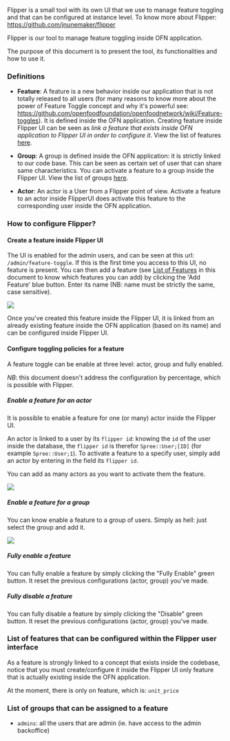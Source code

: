 
Flipper is a small tool with its own UI that we use to manage feature toggling and that can be configured at instance level. To know more about Flipper: https://github.com/jnunemaker/flipper

Flipper is our tool to manage feature toggling inside OFN application.

The purpose of this document is to present the tool, its functionalities and how to use it.

### Definitions
* **Feature**: A feature is a new behavior inside our application that is not totally released to all users (for many reasons to know more about the power of Feature Toggle concept and why it's powerful see: https://github.com/openfoodfoundation/openfoodnetwork/wiki/Feature-toggles). It is defined inside the OFN application. Creating feature inside Flipper UI can be seen as _link a feature that exists inside OFN application to Flipper UI in order to configure it_. View the list of features [here](#list-of-features-that-can-be-configured-within-the-flipper-user-interface).

* **Group**: A group is defined inside the OFN application: it is strictly linked to our code base. This can be seen as certain set of user that can share same characteristics. You can activate a feature to a group inside the Flipper UI. View the list of groups [here](#list-of-groups-that-can-be-assigned-to-a-feature).

* **Actor**: An actor is a User from a Flipper point of view. Activate a feature to an actor inside FlipperUI does activate this feature to the corresponding user inside the OFN application. 

### How to configure Flipper?

#### Create a feature inside Flipper UI
The UI is enabled for the admin users, and can be seen at this url: `/admin/feature-toggle`.
If this is the first time you access to this UI, no feature is present. You can then add a feature (see [List of Features](#list-of-features-that-can-be-configured-within-the-flipper-user-interface) in this document to know which features you can add) by clicking the 'Add Feature' blue button. Enter its name (NB: name must be strictly the same, case sensitive).

<div >
  <img src="https://user-images.githubusercontent.com/296452/114878834-ee4acc00-9e00-11eb-9b27-bca3c4369911.png">
</span>

Once you've created this feature inside the Flipper UI, it is linked from an already existing feature inside the OFN application (based on its name) and can be configured inside Flipper UI.

#### Configure toggling policies for a feature

A feature toggle can be enable at three level: actor, group and fully enabled. 

_NB_: this document doesn't address the configuration by percentage, which is possible with Flipper. 

##### Enable a feature for an actor
It is possible to enable a feature for one (or many) actor inside the Flipper UI. 

An actor is linked to a user by its `flipper id`: knowing the `id` of the user inside the database, the `flipper id` is therefor `Spree::User;[ID]` (for example `Spree::User;1`). To activate a feature to a specify user, simply add an actor by entering in the field its `flipper id`.

You can add as many actors as you want to activate them the feature.
<div>
  <img src="https://user-images.githubusercontent.com/296452/114878154-3ddcc800-9e00-11eb-86f9-900152025fbc.gif" />
</div>

##### Enable a feature for a group
You can know enable a feature to a group of users. Simply as hell: just select the group and add it.
<div>
<img src="https://user-images.githubusercontent.com/296452/114878164-3fa68b80-9e00-11eb-8950-3fd26028f49d.gif" />
<div>

##### Fully enable a feature
You can fully enable a feature by simply clicking the "Fully Enable" green button. It reset the previous configurations (actor, group) you've made.

##### Fully disable a feature
You can fully disable a feature by simply clicking the "Disable" green button. It reset the previous configurations (actor, group) you've made.


### List of features that can be configured within the Flipper user interface
As a feature is strongly linked to a concept that exists inside the codebase, notice that you must create/configure it inside the Flipper UI only feature that is actually existing inside the OFN application. 

At the moment, there is only on feature, which is: `unit_price`

### List of groups that can be assigned to a feature
* `admins`: all the users that are admin (ie. have access to the admin backoffice)




